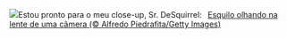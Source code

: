 ![](https://www.bing.com/th?id=OHR.CameraSquirrel_PT-BR6385198760_UHD.jpg&w=1000)Estou pronto para o meu close-up, Sr. DeSquirrel:&nbsp;&ensp;[Esquilo olhando na lente de uma câmera (© Alfredo Piedrafita/Getty Images)](https://www.bing.com/th?id=OHR.CameraSquirrel_PT-BR6385198760_UHD.jpg)
<br><br/>
